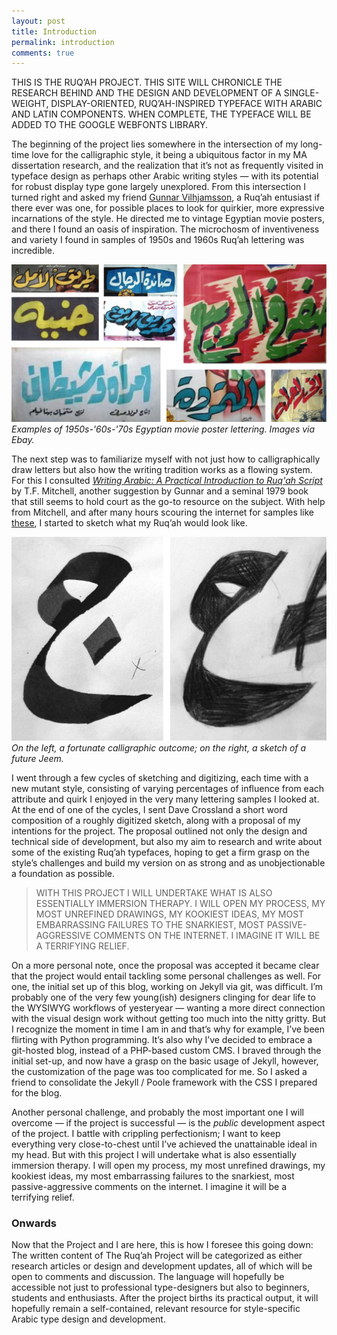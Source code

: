 ```yaml
---
layout: post
title: Introduction
permalink: introduction
comments: true
---
```


<p class="intro">
THIS IS THE RUQ’AH PROJECT. THIS SITE WILL CHRONICLE THE RESEARCH BEHIND AND THE DESIGN AND DEVELOPMENT OF A SINGLE-WEIGHT, DISPLAY-ORIENTED, RUQ’AH-INSPIRED TYPEFACE WITH ARABIC AND LATIN COMPONENTS. WHEN COMPLETE, THE TYPEFACE WILL BE ADDED TO THE GOOGLE WEBFONTS LIBRARY. 
</p>

The beginning of the project lies somewhere in the intersection of my long-time love for the calligraphic style, it being a ubiquitous factor in my MA dissertation research, and the realization that it’s not as frequently visited in typeface design as perhaps other Arabic writing styles — with its potential for robust display type  gone largely unexplored.  From this intersection I turned right and asked my friend [Gunnar Vilhjamsson](http://gunnarvilhjalmsson.net), a Ruq’ah entusiast if there ever was one, for possible places to look for quirkier, more expressive incarnations of the style. He directed me to vintage Egyptian movie posters, and there I found an oasis of inspiration. The microchosm of inventiveness and variety I found in samples of 1950s and 1960s Ruq’ah lettering was incredible.

<!--more-->
![MoviePosterLettering](/public/MoviePosterLettering.jpg)
*Examples of 1950s-'60s-'70s Egyptian movie poster lettering. Images via Ebay.*

The next step was to familiarize myself with not just how to calligraphically draw letters but also how the writing tradition works as a flowing system. For this I consulted *[Writing Arabic: A Practical Introduction to Ruq'ah Script](http://www.amazon.co.uk/Writing-Arabic-Practical-Introduction-Script/dp/0198151500/ref=sr_1_1?s=books&ie=UTF8&qid=1442336616&sr=1-1)* by T.F. Mitchell, another suggestion by Gunnar and a seminal 1979 book that still seems to hold court as the go-to resource on the subject. With help from Mitchell, and after many hours scouring the internet for samples like [these](http://stores.ebay.co.uk/Braich-Posters/Egyptian-Movie-Memorabilia-/_i.html?_fsub=1712112018&_sid=164608038&_trksid=p4634.c0.m322), I started to sketch what my Ruq’ah would look like.

![Jeems](/public/Jeems.jpg) 
*On the left, a fortunate calligraphic outcome; on the right, a sketch of a future Jeem.*

I went through a few cycles of sketching and digitizing, each time with a new mutant style, consisting of varying percentages of influence from each attribute and quirk I enjoyed in the very many lettering samples I looked at. At the end of one of the cycles, I sent Dave Crossland a short word composition of a roughly digitized sketch, along with a proposal of my intentions for the project. The proposal outlined not only the design and technical side of development, but also my aim to research and write about some of the existing Ruq’ah typefaces, hoping to get a firm grasp on the style’s challenges and build my version on as strong and as unobjectionable a foundation as possible.

> WITH THIS PROJECT I WILL UNDERTAKE WHAT IS ALSO ESSENTIALLY IMMERSION THERAPY. I WILL OPEN MY PROCESS, MY MOST UNREFINED DRAWINGS, MY KOOKIEST IDEAS, MY MOST EMBARRASSING FAILURES TO THE SNARKIEST, MOST PASSIVE-AGGRESSIVE COMMENTS ON THE INTERNET. I IMAGINE IT WILL BE A TERRIFYING RELIEF.

On a more personal note, once the proposal was accepted it became clear that the project would entail tackling some personal challenges as well. For one, the initial set up of this blog, working on Jekyll via git, was difficult. I’m probably one of the very few young(ish) designers clinging for dear life to the WYSIWYG workflows of yesteryear — wanting a more direct connection with the visual design work without getting too much into the nitty gritty. But I recognize the moment in time I am in and that’s why for example, I’ve been flirting with Python programming. It’s also why I’ve decided to embrace a git-hosted blog, instead of a PHP-based custom CMS. I braved through the initial set-up, and now have a grasp on the basic usage of Jekyll, however, the customization of the page was too complicated for me. So I asked a friend to consolidate the Jekyll / Poole framework with the CSS I prepared for the blog.

Another personal challenge, and probably the most important one I will overcome — if the project is successful — is the *public* development aspect of the project. I battle with crippling perfectionism; I want to keep everything very close-to-chest until I’ve achieved the unattainable ideal in my head. But with this project I will undertake what is also essentially immersion therapy. I will open my process, my most unrefined drawings, my kookiest ideas, my most embarrassing failures to the snarkiest, most passive-aggressive comments on the internet. I imagine it will be a terrifying relief.
 
### Onwards

Now that the Project and I are here, this is how I foresee this going down: The written content of The Ruq’ah Project will be categorized as either research articles or design and development updates, all of which will be open to comments and discussion. The language will hopefully be accessible not just to professional type-designers but also to beginners, students and enthusiasts. After the project births its practical output, it will hopefully remain a self-contained, relevant resource for style-specific Arabic type design and development.
